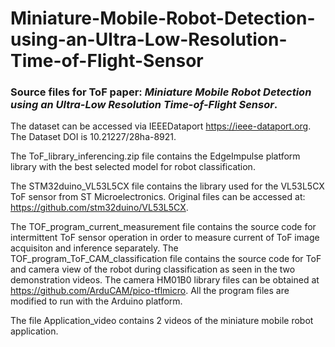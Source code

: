 # Miniature-Mobile-Robot-Detection-using-an-Ultra-Low-Resolution-Time-of-Flight-Sensor

### Source files for ToF paper: *Miniature Mobile Robot Detection using an Ultra-Low Resolution Time-of-Flight Sensor*.

The dataset can be accessed via IEEEDataport https://ieee-dataport.org. The Dataset DOI is 10.21227/28ha-8921.

The ToF_library_inferencing.zip file contains the EdgeImpulse platform library with the best selected model for robot classification.

The STM32duino_VL53L5CX file contains the library used for the VL53L5CX ToF sensor from ST Microelectronics. Original files can be accessed at: https://github.com/stm32duino/VL53L5CX.

The TOF_program_current_measurement file contains the source code for intermittent ToF sensor operation in order to measure current of ToF image acquisiton and inference separately. The TOF_program_ToF_CAM_classification file contains the source code for ToF and camera view of the robot during classification as seen in the two demonstration videos. The camera HM01B0 library files can be obtained at https://github.com/ArduCAM/pico-tflmicro. All the program files are modified to run with the Arduino platform.

The file Application_video contains 2 videos of the miniature mobile robot application.
